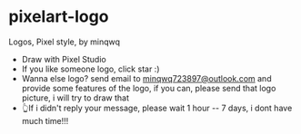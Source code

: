 # pixelart-logo
Logos, Pixel style, by minqwq

- Draw with Pixel Studio
- If you like someone logo, click star :)
- Wanna else logo? send email to minqwq723897@outlook.com and provide some features of the logo, if you can, please send that logo picture, i will try to draw that
- 👆If i didn't reply your message, please wait 1 hour -- 7 days, i dont have much time!!!
